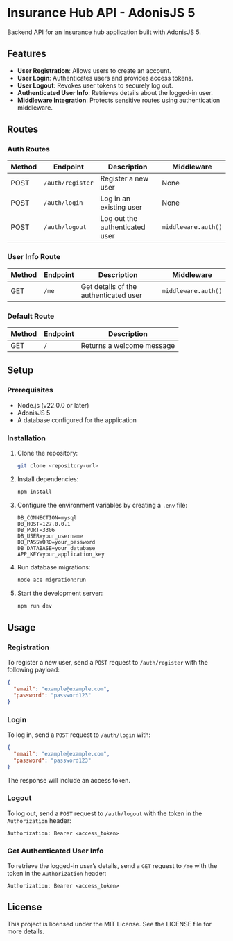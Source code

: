 # Insurance Hub API - AdonisJS 5

Backend API for an insurance hub application built with AdonisJS 5.

## Features

- **User Registration**: Allows users to create an account.
- **User Login**: Authenticates users and provides access tokens.
- **User Logout**: Revokes user tokens to securely log out.
- **Authenticated User Info**: Retrieves details about the logged-in user.
- **Middleware Integration**: Protects sensitive routes using authentication middleware.

## Routes

### Auth Routes

| Method | Endpoint       | Description                      | Middleware         |
|--------|----------------|----------------------------------|--------------------|
| POST   | `/auth/register` | Register a new user             | None               |
| POST   | `/auth/login`    | Log in an existing user         | None               |
| POST   | `/auth/logout`   | Log out the authenticated user  | `middleware.auth()`|

### User Info Route

| Method | Endpoint       | Description                          | Middleware         |
|--------|----------------|--------------------------------------|--------------------|
| GET    | `/me`          | Get details of the authenticated user | `middleware.auth()`|

### Default Route

| Method | Endpoint | Description        |
|--------|----------|--------------------|
| GET    | `/`      | Returns a welcome message |

## Setup

### Prerequisites
- Node.js (v22.0.0 or later)
- AdonisJS 5
- A database configured for the application

### Installation
1. Clone the repository:
   ```bash
   git clone <repository-url>
   ```
2. Install dependencies:
   ```bash
   npm install
   ```
3. Configure the environment variables by creating a `.env` file:
   ```env
   DB_CONNECTION=mysql
   DB_HOST=127.0.0.1
   DB_PORT=3306
   DB_USER=your_username
   DB_PASSWORD=your_password
   DB_DATABASE=your_database
   APP_KEY=your_application_key
   ```
4. Run database migrations:
   ```bash
   node ace migration:run
   ```
5. Start the development server:
   ```bash
   npm run dev
   ```

## Usage

### Registration
To register a new user, send a `POST` request to `/auth/register` with the following payload:
```json
{
  "email": "example@example.com",
  "password": "password123"
}
```

### Login
To log in, send a `POST` request to `/auth/login` with:
```json
{
  "email": "example@example.com",
  "password": "password123"
}
```
The response will include an access token.

### Logout
To log out, send a `POST` request to `/auth/logout` with the token in the `Authorization` header:
```
Authorization: Bearer <access_token>
```

### Get Authenticated User Info
To retrieve the logged-in user’s details, send a `GET` request to `/me` with the token in the `Authorization` header:
```
Authorization: Bearer <access_token>
```

## License
This project is licensed under the MIT License. See the LICENSE file for more details.

